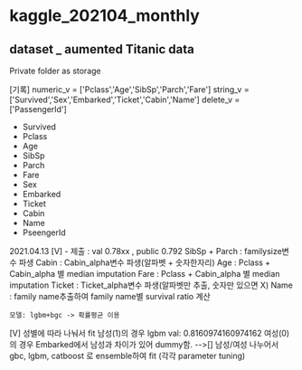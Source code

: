 # kaggle_202104_monthly

## dataset _ aumented Titanic data

Private folder as storage

[기록]
numeric_v = ['Pclass','Age','SibSp','Parch','Fare']
string_v = ['Survived','Sex','Embarked','Ticket','Cabin','Name']
delete_v = ['PassengerId'] 

- Survived
- Pclass
- Age
- SibSp
- Parch
- Fare
- Sex
- Embarked
- Ticket
- Cabin
- Name
- PseengerId

2021.04.13
[V] - 제출 : val 0.78xx , public 0.792
    SibSp + Parch : familysize변수 파생
    Cabin : Cabin_alpha변수 파생(알파벳 + 숫자한자리)
    Age : Pclass + Cabin_alpha 별 median imputation
    Fare : Pclass + Cabin_alpha 별 median imputation
    Ticket : Ticket_alpha변수 파생(알파벳만 추출, 숫자만 있으면 X)
    Name : family name추출하여 family name별 survival ratio 계산

    모델: lgbm+bgc -> 확률평균 이용
[V]
성별에 따라 나눠서 fit
남성(1)의 경우 lgbm val: 0.8160974160974162
여성(0)의 경우 Embarked에서 남성과 차이가 있어 dummy함.
-->[] 남성/여성 나누어서 gbc, lgbm, catboost 로 ensemble하여 fit (각각 parameter tuning)


